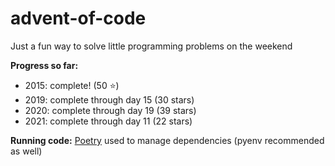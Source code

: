 # advent-of-code

Just a fun way to solve little programming problems on the weekend

**Progress so far:** 
* 2015: complete! (50 :star:)
* 2019: complete through day 15 (30 stars)
* 2020: complete through day 19 (39 stars)
* 2021: complete through day 11 (22 stars)

**Running code:**
[Poetry](https://python-poetry.org) used to manage dependencies (pyenv recommended as well)

